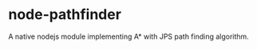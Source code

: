 node-pathfinder
===============

A native nodejs module implementing A* with JPS path finding algorithm.